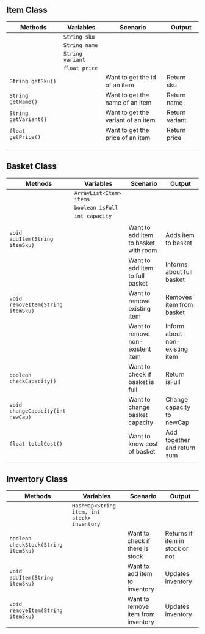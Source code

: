 
## Item Class

| Methods                | Variables         | Scenario                           | Output         |
|------------------------|-------------------|------------------------------------|----------------|
|                        | `String sku `     |                                    |                |
|                        | `String name `    |                                    |                |
|                        | `String variant ` |                                    |                |
|                        | `float price `    |                                    |                |
| `String getSku() `     |                   | Want to get the id of an item      | Return sku     |
| `String getName() `    |                   | Want to get the name of an item    | Return name    |
| `String getVariant() ` |                   | Want to get the variant of an item | Return variant |
| `float getPrice() `    |                   | Want to get the price of an item   | Return price   |
|                        |                   |                                    |                |
|                        |                   |                                    |                |
|                        |                   |                                    |                |


## Basket Class

| Methods                            | Variables                | Scenario                             | Output                         |
|------------------------------------|--------------------------|--------------------------------------|--------------------------------|
|                                    | `ArrayList<Item> items ` |                                      |                                |
|                                    | `boolean isFull `        |                                      |                                |
|                                    | `int capacity `          |                                      |                                |
|                                    |                          |                                      |                                |
| `void addItem(String itemSku) `    |                          | Want to add item to basket with room | Adds item to basket            |
|                                    |                          | Want to add item to full basket      | Informs about full basket      |
| `void removeItem(String itemSku) ` |                          | Want to remove existing item         | Removes item from basket       |
|                                    |                          | Want to remove non-existent item     | Inform about non-existing item |
| `boolean checkCapacity() `         |                          | Want to check if basket is full      | Return isFull                  |
| `void changeCapacity(int newCap) ` |                          | Want to change basket capacity       | Change capacity to newCap      |
| `float totalCost() `               |                          | Want to know cost of basket          | Add together and return sum    |
|                                    |                          |                                      |                                |

## Inventory Class

| Methods                               | Variables                                    | Scenario                           | Output                          |
|---------------------------------------|----------------------------------------------|------------------------------------|---------------------------------|
|                                       | `HashMap<String item, int stock> inventory ` |                                    |                                 |
| `boolean checkStock(String itemSku) ` |                                              | Want to check if there is stock    | Returns if item in stock or not |
| `void addItem(String itemSku) `       |                                              | Want to add item to inventory      | Updates inventory               |
| `void removeItem(String itemSku) `    |                                              | Want to remove item from inventory | Updates inventory               |

